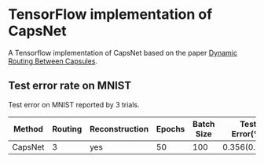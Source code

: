 # TensorFlow implementation of CapsNet

A Tensorflow implementation of CapsNet based on the paper [Dynamic Routing Between Capsules](https://arxiv.org/abs/1710.09829).

## Test error rate on MNIST

Test error on MNIST reported by 3 trials.

| Method  | Routing | Reconstruction | Epochs | Batch Size | Test Error(%) |     Paper   |
|---------|---------|----------------|--------|------------|---------------|-------------|
| CapsNet |    3    |      yes       |   50   |     100    | 0.356(0.017)  | 0.25(0.005) |